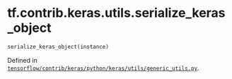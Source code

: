 <div itemscope itemtype="http://developers.google.com/ReferenceObject">
<meta itemprop="name" content="tf.contrib.keras.utils.serialize_keras_object" />
</div>

# tf.contrib.keras.utils.serialize_keras_object

``` python
serialize_keras_object(instance)
```



Defined in [`tensorflow/contrib/keras/python/keras/utils/generic_utils.py`](https://www.tensorflow.org/code/tensorflow/contrib/keras/python/keras/utils/generic_utils.py).

